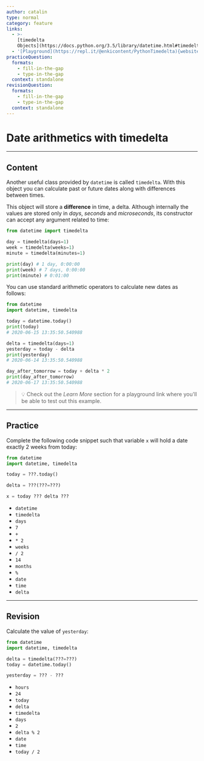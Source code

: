 ```yaml
---
author: catalin
type: normal
category: feature
links:
  - >-
    [timedelta
    Objects](https://docs.python.org/3.5/library/datetime.html#timedelta-objects){website}
  - '[Playground](https://repl.it/@enkicontent/PythonTimedelta){website}'
practiceQuestion:
  formats:
    - fill-in-the-gap
    - type-in-the-gap
  context: standalone
revisionQuestion:
  formats:
    - fill-in-the-gap
    - type-in-the-gap
  context: standalone
---
```


# Date arithmetics with timedelta


---

## Content

Another useful class provided by `datetime` is called `timedelta`. With this object you can calculate past or future dates along with differences between times.

This object will store a **difference** in time, a delta. Although internally the values are stored only in *days*, *seconds* and *microseconds*, its constructor can accept any argument related to time:

```python
from datetime import timedelta

day = timedelta(days=1)
week = timedelta(weeks=1)
minute = timedelta(minutes=1)

print(day) # 1 day, 0:00:00
print(week) # 7 days, 0:00:00
print(minute) # 0:01:00
```

You can use standard arithmetic operators to calculate new dates as follows:

```python
from datetime 
import datetime, timedelta

today = datetime.today()
print(today) 
# 2020-06-15 13:35:50.540988

delta = timedelta(days=1)
yesterday = today - delta
print(yesterday)
# 2020-06-14 13:35:50.540988

day_after_tomorrow = today + delta * 2
print(day_after_tomorrow)
# 2020-06-17 13:35:50.540988
```

> 💡 Check out the *Learn More* section for a playground link where you'll be able to test out this example.


---

## Practice

Complete the following code snippet such that variable `x` will hold a date exactly 2 weeks from today:

```python
from datetime 
import datetime, timedelta

today = ???.today()

delta = ???(???=???)

x = today ??? delta ???
```

- `datetime`
- `timedelta`
- `days`
- `7`
- `+`
- `* 2`
- `weeks`
- `/ 2`
- `14`
- `months`
- `%`
- `date`
- `time`
- `delta`


---

## Revision

Calculate the value of `yesterday`:

```python
from datetime 
import datetime, timedelta

delta = timedelta(???=???)
today = datetime.today()

yesterday = ??? - ???
```

- `hours`
- `24`
- `today`
- `delta`
- `timedelta`
- `days`
- `2`
- `delta % 2`
- `date`
- `time`
- `today / 2`
 
